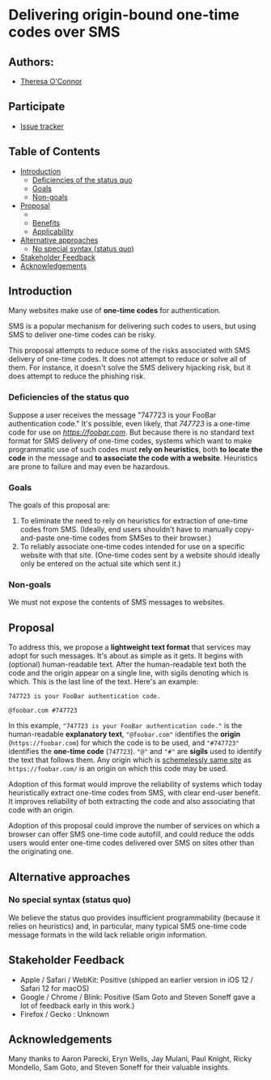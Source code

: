 # Delivering origin-bound one-time codes over SMS

## Authors:

- [Theresa O'Connor](https://github.com/hober)

## Participate

- [Issue tracker](https://github.com/WebKit/explainers/labels/one%20time%20codes)

## Table of Contents

<!-- START doctoc generated TOC please keep comment here to allow auto update -->
<!-- DON'T EDIT THIS SECTION, INSTEAD RE-RUN doctoc TO UPDATE -->


- [Introduction](#introduction)
  - [Deficiencies of the status quo](#deficiencies-of-the-status-quo)
  - [Goals](#goals)
  - [Non-goals](#non-goals)
- [Proposal](#proposal)
  - [](#)
  - [Benefits](#benefits)
  - [Applicability](#applicability)
- [Alternative approaches](#alternative-approaches)
  - [No special syntax (status quo)](#no-special-syntax-status-quo)
- [Stakeholder Feedback](#stakeholder-feedback)
- [Acknowledgements](#acknowledgements)

<!-- END doctoc generated TOC please keep comment here to allow auto update -->

## Introduction

Many websites make use of **one-time codes** for authentication.

SMS is a popular mechanism for delivering such codes to users, but using
SMS to deliver one-time codes can be risky.

This proposal attempts to reduce some of the risks associated with SMS
delivery of one-time codes. It does not attempt to reduce or solve all
of them. For instance, it doesn't solve the SMS delivery hijacking risk,
but it does attempt to reduce the phishing risk.

### Deficiencies of the status quo

Suppose a user receives the message "747723 is your FooBar
authentication code." It's possible, even likely, that *747723* is a
one-time code for use on *https://foobar.com*. But because there is no
standard text format for SMS delivery of one-time codes, systems which
want to make programmatic use of such codes must **rely on heuristics**,
both **to locate the code** in the message and **to associate the code
with a website**. Heuristics are prone to failure and may even be
hazardous.

### Goals

The goals of this proposal are:

1. To eliminate the need to rely on heuristics for extraction of
   one-time codes from SMS. (Ideally, end users shouldn't have to
   manually copy-and-paste one-time codes from SMSes to their browser.)
2. To reliably associate one-time codes intended for use on a specific
   website with that site. (One-time codes sent by a website should
   ideally only be entered on the actual site which sent it.)

### Non-goals

We must not expose the contents of SMS messages to websites.

## Proposal

To address this, we propose a **lightweight text format** that services
may adopt for such messages. It's about as simple as it gets. It begins
with (optional) human-readable text. After the human-readable text both
the code and the origin appear on a single line, with sigils denoting
which is which. This is the last line of the text. Here's an example:

    747723 is your FooBar authentication code.
    
    @foobar.com #747723

In this example, `"747723 is your FooBar authentication code."` is the
human-readable **explanatory text**, `"@foobar.com"` identifies the
**origin** (`https://foobar.com`) for which the code is to be used, and
`"#747723"` identifies the **one-time code** (`747723`). `"@"` and `"#"`
are **sigils** used to identify the text that follows them. Any origin
which is [schemelessly same site][] as `https://foobar.com/` is an
origin on which this code may be used.

[schemelessly same site]: https://html.spec.whatwg.org/multipage/origin.html#schemelessly-same-site

Adoption of this format would improve the reliability of systems which
today heuristically extract one-time codes from SMS, with clear end-user
benefit. It improves reliability of both extracting the code and also
associating that code with an origin.

Adoption of this proposal could improve the number of services on which
a browser can offer SMS one-time code autofill, and could reduce the
odds users would enter one-time codes delivered over SMS on sites other
than the originating one.

## Alternative approaches

### No special syntax (status quo)

We believe the status quo provides insufficient programmability (because
it relies on heuristics) and, in particular, many typical SMS one-time
code message formats in the wild lack reliable origin information.

## Stakeholder Feedback

- Apple / Safari / WebKit: Positive (shipped an earlier version in iOS 12 / Safari 12 for macOS)
- Google / Chrome / Blink: Positive (Sam Goto and Steven Soneff gave a lot of feedback early in this work.)
- Firefox / Gecko : Unknown

## Acknowledgements

Many thanks to
Aaron Parecki,
Eryn Wells,
Jay Mulani,
Paul Knight,
Ricky Mondello,
Sam Goto, and
Steven Soneff
for their valuable insights.
